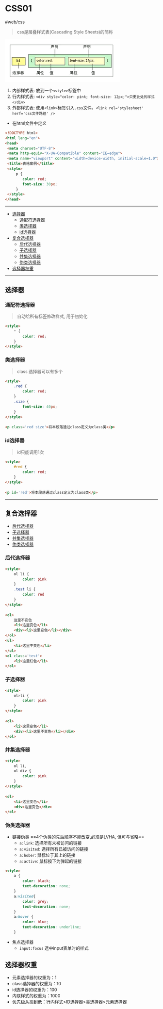# CSS01

#web/css


> css是层叠样式表(Cascading Style Sheets)的简称

![css简介](./images/02-css-01-01.png)

1. 内部样式表: 放到一个`<style>`标签中
2. 行内样式表: `<div style="color: pink; font-size: 12px;">只更此处的样式</div>`
3. 外部样式表: 使用`<link>`标签引入`.css`文件。`<link rel='stylesheet' herf='css文件路径' />`

- 在html文件中定义

```html
<!DOCTYPE html>
<html lang="en">
<head>
 <meta charset="UTF-8">
 <meta http-equiv="X-UA-Compatible" content="IE=edge">
 <meta name="viewport" content="width=device-width, initial-scale=1.0">
 <title>表格案例</title>
 <style>
	 p {
	 	color: red;
		font-size: 30px;
	 }
 </style>
</head>
```

---

- [选择器](#选择器)
	- [通配符选择器](#通配符选择器)
	- [类选择器](#类选择器)
	- [id选择器](#id选择器)
- [复合选择器](#复合选择器)
	- [后代选择器](#后代选择器)
	- [子选择器](#子选择器)
	- [并集选择器](#并集选择器)
	- [伪类选择器](#伪类选择器)
- [选择器权重](#选择器权重)

---

## 选择器

### 通配符选择器
> 自动给所有标签修改样式, 用于初始化

```html
<style>
	* {
		color: red;
	}
</style>
```

### 类选择器

> class 选择器可以有多个

```html
<style>
	.red {
		color: red;
	}
	.size {
		font-size: 40px;
	}
</style>

<p class='red size'>将本段落通过class定义为class类</p>
```

### id选择器

> id只能调用1次

```html
<style>
	#red {
		color: red;
	}
</style>

<p id='red'>将本段落通过class定义为class类</p>
```

---

## 复合选择器

- [后代选择器](#后代选择器)
- [子选择器](#子选择器)
- [并集选择器](#并集选择器)
- [伪类选择器](#伪类选择器)

### 后代选择器

```html
<style>
	ol li {
		color: pink
	}
	.test li {
		color: red
	}
</style>

<ol>
	这里不变色
	<li>这里变色</li>
	<div><li>这里变色</li></div>
</ol>
<ul>
	<li>这里不变色</li>
</ul>
<ol class='test'>
	<li>这里红色</li>
</ol>
```

### 子选择器
```html
<style>
	ol>li {
		color: pink
	}
</style>

<ol>
	<li>这里变色</li>
	<div><li>这里不变色</li></div>
</ol>
```
### 并集选择器
```html
<style>
	ol li,
	ol div {
		color: pink
	}
</style>

<ol>
	<li>这里变色</li>
	<div>这里变色</div>
</ol>
```
### 伪类选择器

- 链接伪类 ==4个伪类的先后顺序不能改变,必须是LVHA, 但可与省略==
	- `a:link`: 选择所有未被访问的链接
	- `a:visited`: 选择所有已被访问的链接
	- `a:hober`: 鼠标位于其上的链接
	- `a:active`: 鼠标按下为弹起的链接
```html
<style>
    a {
        color: black;
        text-decoration: none;
    }
    a:visited{
        color: grey;
        text-decoration: none;
    }
    a:hover {
        color: blue;
        text-decoration: underline;
    }
```
- 焦点选择器
	- `input:focus` 选中input表单时的样式

## 选择器权重

- 元素选择器的权重为：1
- class选择器的权重为：10
- id选择器的权重为：100
- 内联样式的权重为：1000
- 优先级从高到低：行内样式>ID选择器>类选择器>元素选择器

